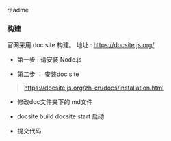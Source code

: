 readme

### 构建

 官网采用 doc site 构建。 地址 : https://docsite.js.org/
 
 * 第一步 : 请安装 Node.js
 
 * 第二步 ： 安装doc site 
 
 > https://docsite.js.org/zh-cn/docs/installation.html



* 修改doc文件夹下的 md文件


* docsite build   docsite start 启动

* 提交代码
 
 